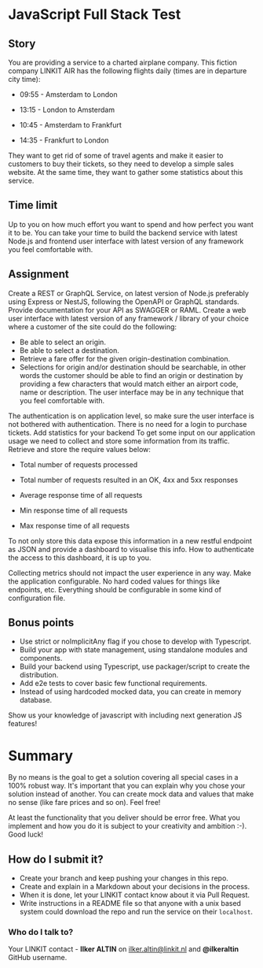 # JavaScript Full Stack Test

## Story

You are providing a service to a charted airplane company. This fiction company LINKIT AIR has the following flights daily (times are in departure city time):

- 09:55 - Amsterdam to London

- 13:15 - London to Amsterdam

- 10:45 - Amsterdam to Frankfurt

- 14:35 - Frankfurt to London

They want to get rid of some of travel agents and make it easier to customers to buy their tickets, so they need to develop a simple sales website.
At the same time, they want to gather some statistics about this service.

## Time limit

Up to you on how much effort you want to spend and how perfect you want it to be. You can take your time to build the backend service with latest Node.js and frontend user interface with latest version of any framework you feel comfortable with.

## Assignment

Create a REST or GraphQL Service, on latest version of Node.js preferably using Express or NestJS, following the OpenAPI or GraphQL standards.
Provide documentation for your API as SWAGGER or RAML.
Create a web user interface with latest version of any framework / library of your choice where a customer of the site could do the following:

- Be able to select an origin.
- Be able to select a destination.
- Retrieve a fare offer for the given origin-destination combination.
- Selections for origin and/or destination should be searchable, in other words the customer should be able to find an origin or destination by providing a few characters that would match either an airport code, name or description. The user interface may be in any technique that you feel comfortable with.

The authentication is on application level, so make sure the user interface is not bothered with authentication. There is no need for a login to purchase tickets.
Add statistics for your backend
To get some input on our application usage we need to collect and store some information from its traffic. Retrieve and store the require values below:

- Total number of requests processed

- Total number of requests resulted in an OK, 4xx and 5xx responses

- Average response time of all requests

- Min response time of all requests

- Max response time of all requests

To not only store this data expose this information in a new restful endpoint as JSON and provide a dashboard to visualise this info. How to authenticate the access to this dashboard, it is up to you.

Collecting metrics should not impact the user experience in any way.
Make the application configurable. No hard coded values for things like endpoints, etc. Everything should be configurable in some kind of configuration file.

## Bonus points

- Use strict or noImplicitAny flag if you chose to develop with Typescript.
- Build your app with state management, using standalone modules and components.
- Build your backend using Typescript, use packager/script to create the distribution.
- Add e2e tests to cover basic few functional requirements.
- Instead of using hardcoded mocked data, you can create in memory database.

Show us your knowledge of javascript with including next generation JS features!

# Summary

By no means is the goal to get a solution covering all special cases in a 100% robust way. It's important that you can explain why you chose your solution instead of another. You can create mock data and values that make no sense (like fare prices and so on). Feel free!

At least the functionality that you deliver should be error free. What you implement and how you do it is subject to your creativity and ambition :-). Good luck!

## How do I submit it?

- Create your branch and keep pushing your changes in this repo.
- Create and explain in a Markdown about your decisions in the process.
- When it is done, let your LINKIT contact know about it via Pull Request.
- Write instructions in a README file so that anyone with a unix based system could download the repo and run the service on their `localhost`.

### Who do I talk to?

Your LINKIT contact - **Ilker ALTIN** on ilker.altin@linkit.nl and **@ilkeraltin** GitHub username.
